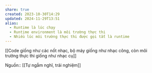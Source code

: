 ```yaml
---
share: true
created: 2023-10-30T14:29
updated: 2024-11-29T13:51
alias:
  - Runtime là lúc chạy
  - Runtime environment là môi trường thực thi
  - Nhiều lúc môi trường thực thi được gọi tắt là runtime
---
```

[[Code giống như các nốt nhạc, bộ máy giống như nhạc công, còn môi trường thực thi giống như nhạc cụ]]

Nguồn:: [[Tự ngẫm nghĩ, trải nghiệm]]